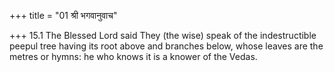 +++
title = "01 श्री भगवानुवाच"

+++
15.1 The Blessed Lord said They (the wise) speak of the indestructible
peepul tree having its root above and branches below, whose leaves are
the metres or hymns: he who knows it is a knower of the Vedas.
